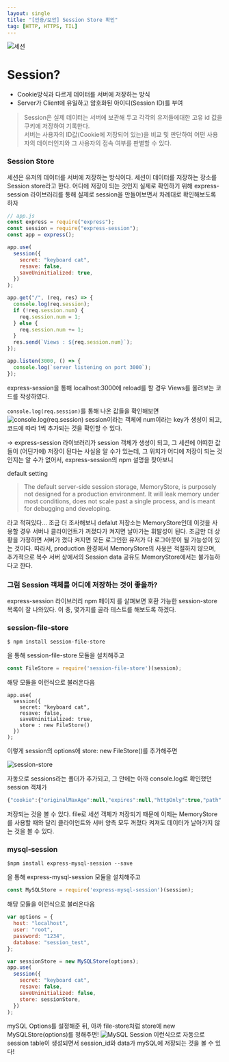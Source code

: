 ```yaml
---
layout: single
title: "[인증/보안] Session Store 확인"
tag: [HTTP, HTTPS, TIL]
---
```


![세션](https://media.vlpt.us/images/daeseongkim/post/909b572c-b8a8-4366-b6c9-9735de6dc3d7/code.png)

# Session?
- Cookie방식과 다르게 데이터를 서버에 저장하는 방식
- Server가 Client에 유일하고 암호화된 아이디(Session ID)를 부여
> Session은 실제 데이터는 서버에 보관해 두고 각각의 유저들에대한 고유 id 값을 쿠키에 저장하여 기록한다. 
<br>서버는 사용자의 ID값(Cookie에 저장되어 있는)을 비교 및 판단하여 어떤 사용자의 데이터인지와 그 사용자의 접속 여부를 판별할 수 있다.

### Session Store
세션은 유저의 데이터를 서버에 저장하는 방식이다. 세션이 데이터를 저장하는 장소를 Session store라고 한다. 어디에 저장이 되는 것인지 실제로 확인하기 위해 express-session 라이브러리를 통해 실제로 session을 만들어보면서 차례대로 확인해보도록 하자
```js
// app.js
const express = require("express");
const session = require("express-session");
const app = express();

app.use(
  session({
    secret: "keyboard cat",
    resave: false,
    saveUninitialized: true,
  })
);

app.get("/", (req, res) => {
  console.log(req.session);
  if (!req.session.num) {
    req.session.num = 1;
  } else {
    req.session.num += 1;
  }
  res.send(`Views : ${req.session.num}`);
});

app.listen(3000, () => {
  console.log(`server listening on port 3000`);
});
```
express-session을 통해 localhost:3000에 reload를 할 경우 Views를 올려보는 코드를 작성하였다.

`console.log(req.session)`를 통해 나온 값들을 확인해보면
![console.log(req.session)](https://media.vlpt.us/images/daeseongkim/post/6c3b5066-73b1-4aaa-ba0a-fa0e25553f9f/%E1%84%89%E1%85%B3%E1%84%8F%E1%85%B3%E1%84%85%E1%85%B5%E1%86%AB%E1%84%89%E1%85%A3%E1%86%BA%202021-06-24%20%E1%84%8B%E1%85%A9%E1%84%92%E1%85%AE%209.37.44.png)
session이라는 객체에 num이라는 key가 생성이 되고, 코드에 따라 1씩 추가되는 것을 확인할 수 있다.

-> express-session 라이브러리가 session 객체가 생성이 되고, 그 세션에 어떠한 값들이 (어딘가에) 저장이 된다는 사실을 알 수가 있는데, 그 위치가 어디에 저장이 되는 것인지는 알 수가 없어서, express-session의 npm 설명을 찾아보니

default setting
> The default server-side session storage, MemoryStore, is purposely not designed for a production environment. It will leak memory under most conditions, does not scale past a single process, and is meant for debugging and developing.

라고 적혀있다... 조금 더 조사해보니 defalut 저장소는 MemoryStore인데 이것을 사용할 경우 서버나 클라이언트가 꺼졌다가 켜지면 날아가는 휘발성이 된다. 조금만 더 상황을 가정하면 서버가 껐다 켜지면 모든 로그인한 유저가 다 로그아웃이 될 가능성이 있는 것이다. 따라서, production 환경에서 MemoryStore의 사용은 적절하지 않으며, 추가적으로 복수 서버 상에서의 Session data 공유도 MemoryStore에서는 불가능하다고 한다.

### 그럼 Session 객체를 어디에 저장하는 것이 좋을까?
express-session 라이브러리 npm 페이지 를 살펴보면 호환 가능한 session-store 목록이 잘 나와있다. 이 중, 몇가지를 골라 테스트를 해보도록 하겠다.

### session-file-store

```
$ npm install session-file-store
```
을 통해 session-file-store 모듈을 설치해주고
```js
const FileStore = require('session-file-store')(session);
```
해당 모듈을 이런식으로 불러온다음
```
app.use(
  session({
    secret: "keyboard cat",
    resave: false,
    saveUninitialized: true,
    store : new FileStore()
  })
);
```
이렇게 session의 options에 store: new FileStore()를 추가해주면

![session-store](https://media.vlpt.us/images/daeseongkim/post/a57fb678-573c-4456-ae8b-278ed17723c2/%E1%84%89%E1%85%B3%E1%84%8F%E1%85%B3%E1%84%85%E1%85%B5%E1%86%AB%E1%84%89%E1%85%A3%E1%86%BA%202021-06-24%20%E1%84%8B%E1%85%A9%E1%84%92%E1%85%AE%209.51.23.png)

자동으로 sessions라는 폴더가 추가되고, 그 안에는 아까 console.log로 확인했던 session 객체가
```js
{"cookie":{"originalMaxAge":null,"expires":null,"httpOnly":true,"path":"/"},"num":2,"__lastAccess":1624539059623}
```
저장되는 것을 볼 수 있다.
file로 세션 객체가 저장되기 때문에 이제는 MemoryStore를 사용할 때와 달리 클라이언트와 서버 양측 모두 꺼졌다 켜져도 데이터가 날아가지 않는 것을 볼 수 있다.

### mysql-session
```
$npm install express-mysql-session --save
```
을 통해 express-mysql-session 모듈을 설치해주고
```js
const MySQLStore = require('express-mysql-session')(session);
```
해당 모듈을 이런식으로 불러온다음

```js
var options = {
  host: "localhost",
  user: "root",
  password: "1234",
  database: "session_test",
};

var sessionStore = new MySQLStore(options);
app.use(
  session({
    secret: "keyboard cat",
    resave: false,
    saveUninitialized: false,
    store: sessionStore,
  })
);
```
mySQL Options를 설정해준 뒤, 아까 file-store처럼 store에 new MySQLStore(options)를 정해주면!
![MySQL Session](https://media.vlpt.us/images/daeseongkim/post/d88fbc47-5ced-4110-aba7-d0308d80ac87/%E1%84%89%E1%85%B3%E1%84%8F%E1%85%B3%E1%84%85%E1%85%B5%E1%86%AB%E1%84%89%E1%85%A3%E1%86%BA%202021-06-24%20%E1%84%8B%E1%85%A9%E1%84%92%E1%85%AE%2010.07.08.png)
이런식으로 자동으로 session table이 생성되면서 session_id와 data가 mySQL에 저장되는 것을 볼 수 있다!
